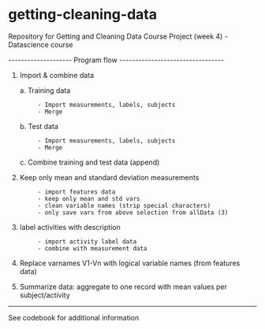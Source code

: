 # getting-cleaning-data

Repository for Getting and Cleaning Data Course Project (week 4) - Datascience course

-------------------- Program flow ---------------------------------

1. Import & combine data

      a. Training data
      
            - Import measurements, labels, subjects
            - Merge
      b. Test data
      
            - Import measurements, labels, subjects
            - Merge
      c. Combine training and test data (append)


2. Keep only mean and standard deviation measurements

            - import features data
            - keep only mean and std vars
            - clean variable names (strip special characters)
            - only save vars from above selection from allData (3)

3. label activities with description

            - import activity label data
            - combine with measurement data


4. Replace varnames V1-Vn with logical variable names (from features data)


5. Summarize data: aggregate to one record with mean values per subject/activity

-----------------------------------------------------------------------

See codebook for additional information
